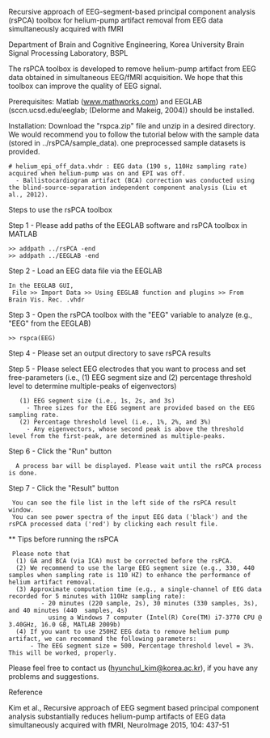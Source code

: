 Recursive approach of EEG-segment-based principal component analysis (rsPCA) toolbox for helium-pump artifact removal from EEG data simultaneously acquired with fMRI

Department of Brain and Cognitive Engineering, Korea University
Brain Signal Processing Laboratory, BSPL
 
The rsPCA toolbox is developed to remove helium-pump artifact from EEG data obtained in simultaneous EEG/fMRI acquisition. 
We hope that this toolbox can improve the quality of EEG signal.

Prerequisites: Matlab (www.mathworks.com) and EEGLAB (sccn.ucsd.edu/eeglab; (Delorme and Makeig, 2004)) should be installed.

Installation: Download the "rspca.zip" file and unzip in a desired directory. 
We would recommend you to follow the tutorial below with the sample data (stored in ../rsPCA/sample_data). one preprocessed sample datasets is provided.

    # helium_epi_off_data.vhdr : EEG data (190 s, 110Hz sampling rate) acquired when helium-pump was on and EPI was off.
      - Ballistocardiogram artifact (BCA) correction was conducted using the blind-source-separation independent component analysis (Liu et al., 2012).

Steps to use the rsPCA toolbox
 
Step 1 - Please add paths of the EEGLAB software and rsPCA toolbox in MATLAB

	>> addpath ../rsPCA -end
	>> addpath ../EEGLAB -end
    
Step 2 - Load an EEG data file via the EEGLAB 

	In the EEGLAB GUI,
	 File >> Import Data >> Using EEGLAB function and plugins >> From Brain Vis. Rec. .vhdr

Step 3 - Open the rsPCA toolbox with the "EEG" variable to analyze (e.g., "EEG" from the EEGLAB)

	>> rspca(EEG)

Step 4 - Please set an output directory to save rsPCA results
 
Step 5 - Please select EEG electrodes that you want to process and set free-parameters (i.e., (1) EEG segment size and (2) percentage threshold level to determine multiple-peaks of eigenvectors)
    
       (1) EEG segment size (i.e., 1s, 2s, and 3s)
         - Three sizes for the EEG segment are provided based on the EEG sampling rate.
       (2) Percentage threshold level (i.e., 1%, 2%, and 3%)
         - Any eigenvectors, whose second peak is above the threshold level from the first-peak, are determined as multiple-peaks. 
 
Step 6 - Click the "Run" button

      A process bar will be displayed. Please wait until the rsPCA process is done.

Step 7 - Click the "Result" button
    
   	 You can see the file list in the left side of the rsPCA result window.
   	 You can see power spectra of the input EEG data ('black') and the rsPCA processed data ('red') by clicking each result file.
	
   ** Tips before running the rsPCA

  	 Please note that 
  	  (1) GA and BCA (via ICA) must be corrected before the rsPCA.
   	  (2) We recommend to use the large EEG segment size (e.g., 330, 440 samples when sampling rate is 110 HZ) to enhance the performance of helium artifact removal.
   	  (3) Approximate computation time (e.g., a single-channel of EEG data recorded for 5 minutes with 110Hz sampling rate): 
             - 20 minutes (220 sample, 2s), 30 minutes (330 samples, 3s), and 40 minutes (440  samples, 4s) 
               using a Windows 7 computer (Intel(R) Core(TM) i7-3770 CPU @ 3.40GHz, 16.0 GB, MATLAB 2009b)
	  (4) If you want to use 250HZ EEG data to remove helium pump artifact, we can recommand the following parameters: 
	      - The EEG segment size = 500, Percentage threshold level = 3%. This will be worked, properly. 

Please feel free to contact us (hyunchul_kim@korea.ac.kr), if you have any problems and suggestions.  


Reference

Kim et al., Recursive approach of EEG segment based principal component analysis substantially reduces helium-pump artifacts of EEG data simultaneously acquired with fMRI, NeuroImage 2015, 104: 437-51

